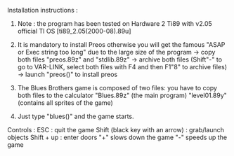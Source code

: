 Installation instructions :

1) Note : the program has been tested on Hardware 2 Ti89 with v2.05 official TI OS [ti89_2.05(2000-08).89u]

2) It is mandatory to install Preos otherwise you will get the famous "ASAP or Exec string too long" due to the large size of the program
-> copy both files "preos.89z" and "stdlib.89z"
-> archive both files (Shift"-" to go to VAR-LINK, select both files with F4 and then F1"8" to archive files)
-> launch "preos()" to install preos

3) The Blues Brothers game is composed of two files: you have to copy both files to the calculator
"Blues.89z" (the main program)
"level01.89y" (contains all sprites of the game)

4) Just type "blues()" and the game starts.

Controls :
ESC : quit the game
Shift (black key with an arrow) : grab/launch objects
Shift + up : enter doors
"+" slows down the game
"-" speeds up the game
